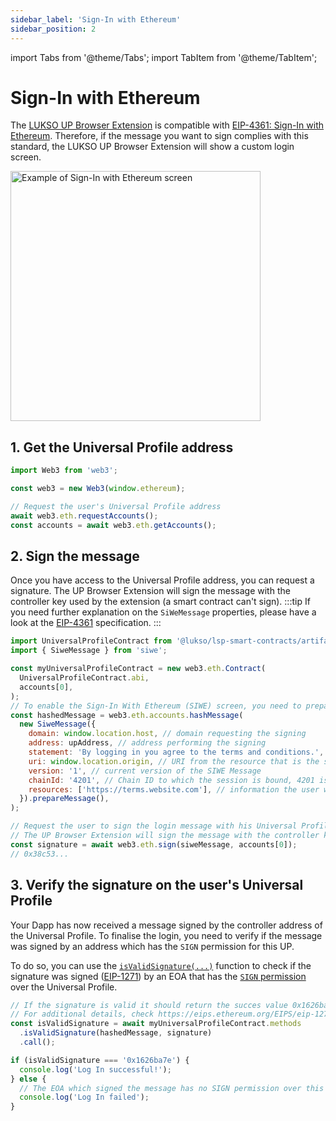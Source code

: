 ```yaml
---
sidebar_label: 'Sign-In with Ethereum'
sidebar_position: 2
---
```


import Tabs from '@theme/Tabs';
import TabItem from '@theme/TabItem';

# Sign-In with Ethereum

The [LUKSO UP Browser Extension](https://chrome.google.com/webstore/detail/universal-profiles/abpickdkkbnbcoepogfhkhennhfhehfn) is compatible with [EIP-4361: Sign-In with Ethereum](https://eips.ethereum.org/EIPS/eip-4361).
Therefore, if the message you want to sign complies with this standard, the LUKSO UP Browser Extension will show a custom login screen.

<div style={{textAlign: 'center'}}>

<img
    src="/img/learn/siwe.png"
    alt="Example of Sign-In with Ethereum screen"
    width="400"
/>

</div>

## 1. Get the Universal Profile address

```js
import Web3 from 'web3';

const web3 = new Web3(window.ethereum);

// Request the user's Universal Profile address
await web3.eth.requestAccounts();
const accounts = await web3.eth.getAccounts();
```

## 2. Sign the message

Once you have access to the Universal Profile address, you can request a signature. The UP Browser Extension will sign the message with the controller key used by the extension (a smart contract can't sign).
:::tip
If you need further explanation on the `SiWeMessage` properties, please have a look at the [EIP-4361](https://eips.ethereum.org/EIPS/eip-4361) specification.
:::

```js
import UniversalProfileContract from '@lukso/lsp-smart-contracts/artifacts/UniversalProfile.json';
import { SiweMessage } from 'siwe';

const myUniversalProfileContract = new web3.eth.Contract(
  UniversalProfileContract.abi,
  accounts[0],
);
// To enable the Sign-In With Ethereum (SIWE) screen, you need to prepare a message with a specific format
const hashedMessage = web3.eth.accounts.hashMessage(
  new SiweMessage({
    domain: window.location.host, // domain requesting the signing
    address: upAddress, // address performing the signing
    statement: 'By logging in you agree to the terms and conditions.', // a human-readable assertion user signs
    uri: window.location.origin, // URI from the resource that is the subject of the signing
    version: '1', // current version of the SIWE Message
    chainId: '4201', // Chain ID to which the session is bound, 4201 is LUKSO Testnet
    resources: ['https://terms.website.com'], // information the user wishes to have resolved as part of authentication by the relying party
  }).prepareMessage(),
);

// Request the user to sign the login message with his Universal Profile
// The UP Browser Extension will sign the message with the controller key used by the extension (a smart contract can't sign)
const signature = await web3.eth.sign(siweMessage, accounts[0]);
// 0x38c53...
```

## 3. Verify the signature on the user's Universal Profile

Your Dapp has now received a message signed by the controller address of the Universal Profile. To finalise the login, you need to verify if the message was signed by an address which has the `SIGN` permission for this UP.

To do so, you can use the [`isValidSignature(...)`](../../contracts/contracts/UniversalProfile.md#isvalidsignature) function to check if the signature was signed ([EIP-1271](https://eips.ethereum.org/EIPS/eip-1271)) by an EOA that has the [`SIGN` permission](../../standards/universal-profile/lsp6-key-manager#permissions) over the Universal Profile.

```js
// If the signature is valid it should return the succes value 0x1626ba7e, then, the message was signed by an EOA which has a SIGN permission for this Universal Profile.
// For additional details, check https://eips.ethereum.org/EIPS/eip-1271
const isValidSignature = await myUniversalProfileContract.methods
  .isValidSignature(hashedMessage, signature)
  .call();

if (isValidSignature === '0x1626ba7e') {
  console.log('Log In successful!');
} else {
  // The EOA which signed the message has no SIGN permission over this UP.
  console.log('Log In failed');
}
```
